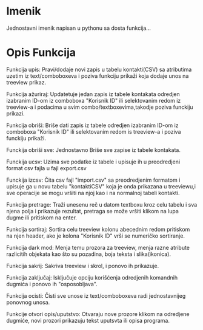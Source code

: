 # Imenik
Jednostavni imenik napisan u pythonu sa dosta funkcija...


# Opis Funkcija


Funkcija upis: Pravi/dodaje novi zapis u tabelu kontakti(CSV) sa atributima uzetim iz text/comboboxeva i poziva funkciju prikaži koja dodaje unos na treeview prikaz.

Funkcija ažuriraj: Updatetuje jedan zapis iz tabele kontakata odredjen izabranim ID-om iz comboboxa "Korisnik ID" ili selektovanim redom iz treeview-a i podacima u svim combo/textboxevima,takodje poziva funckiju prikazi.

Funkcija obriši: Briše dati zapis iz tabele odredjen izabranim ID-om iz comboboxa "Korisnik ID" ili selektovanim redom is treeview-a i poziva funckiju prikaži.

Funckija obriši sve: Jednostavno Briše sve zapise iz tabele kontakata.

Funckija ucsv: Uzima sve podatke iz tabele i upisuje ih u preodredjeni format csv fajla u fajl export.csv

Funckija izcsv: Čita csv fajl "import.csv" sa preodredjenim formatom i upisuje ga u novu tabelu "kontaktiCSV" koja je onda prikazana u treeviewu,i sve operacije se mogu vršiti na njoj kao i na normalnoj tabeli kontakti.

Funkcija pretrage: Traži unesenu reč u datom textboxu kroz celu tabelu i sva njena polja i prikazuje rezultat, pretraga se može vršiti klikom na lupa dugme ili pritiskom na enter.

Funkcija sortiraj: Sortira celu treeview kolonu abecednim redom pritiskom na njen header, ako je kolona "Korisnik ID" vrši se numeričko sortiranje.

Funkcija dark mod: Menja temu prozora za treeview, menja razne atribute razlicitih objekata kao što su pozadina, boja teksta i slika(ikonica).

Funkcija sakrij: Sakriva treeview i skrol, i ponovo ih prikazuje.

Funkcija zaključaj: Isključuje opciju korišćenja odredjenih komandnih dugmića i ponovo ih "osposobljava".

Funkcija ocisti: Čisti sve unose iz text/comboboxeva radi jednostavnijeg ponovnog unosa.

Funkcije otvori opis/uputstvo: Otvaraju nove prozore klikom na odredjene dugmiće, novi prozori prikazuju tekst uputsvta ili opisa programa.
